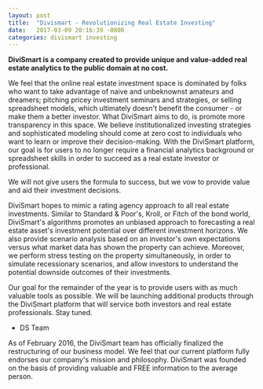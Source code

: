 ```yaml
---
layout: post
title:  "Divismart - Revolutionizing Real Estate Investing"
date:   2017-03-09 20:16:39 -0800
categories: divismart investing
---
```

<b>DiviSmart is a company created to provide unique and value-added real estate analytics to the public domain at no cost.</b>

We feel that the online real estate investment space is dominated by folks who want to take advantage of naive and unbeknownst amateurs and dreamers; pitching pricey investment seminars and strategies, or selling spreadsheet models, which ultimately doesn't benefit the consumer - or make them a better investor. What DiviSmart aims to do, is promote more transparency in this space. We believe institutionalized investing strategies and sophisticated modeling should come at zero cost to individuals who want to learn or improve their decision-making. With the DiviSmart platform, our goal is for users to no longer require a financial analytics background or spreadsheet skills in order to succeed as a real estate investor or professional.

We will not give users the formula to success, but we vow to provide value and aid their investment decisions.

DiviSmart hopes to mimic a rating agency approach to all real estate investments. Similar to Standard & Poor's, Kroll, or Fitch of the bond world, DiviSmart's algorithms promotes an unbiased approach to forecasting a real estate asset's investment potential over different investment horizons. We also provide scenario analysis based on an investor's own expectations versus what market data has shown the property can achieve. Moreover, we perform stress testing on the property simultaneously, in order to simulate recessionary scenarios, and allow investors to understand the potential downside outcomes of their investments.

Our goal for the remainder of the year is to provide users with as much valuable tools as possible. We will be launching additional products through the DiviSmart platform that will service both investors and real estate professionals. Stay tuned.

- DS Team

As of February 2016, the DiviSmart team has officially finalized the restructuring of our business model. We feel that our current platform fully endorses our company's mission and philosophy. DiviSmart was founded on the basis of providing valuable and FREE information to the average person.
